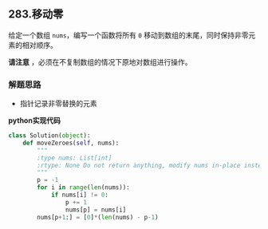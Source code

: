 ## 283.移动零

给定一个数组 `nums`，编写一个函数将所有 `0` 移动到数组的末尾，同时保持非零元素的相对顺序。

**请注意** ，必须在不复制数组的情况下原地对数组进行操作。

### 解题思路

- 指针记录非零替换的元素

**python实现代码**
```python
class Solution(object):
    def moveZeroes(self, nums):
        """
        :type nums: List[int]
        :rtype: None Do not return anything, modify nums in-place instead.
        """
        p = -1
        for i in range(len(nums)):
            if nums[i] != 0:
                p += 1
                nums[p] = nums[i]
        nums[p+1:] = [0]*(len(nums) - p-1)

```

